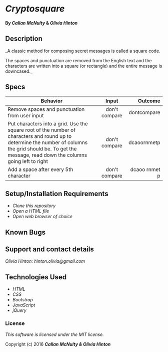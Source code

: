 # _Cryptosquare_

#### By _**Callan McNulty**_ & _**Olivia Hinton**_

## Description

_A classic method for composing secret messages is called a square code.

The spaces and punctuation are removed from the English text and the characters are written into a square (or rectangle) and the entire message is downcased._

## Specs
| Behavior        | Input           | Outcome  |
| ------------- |:-------------:| -----:|
| Remove spaces and punctuation from user input | don't compare | dontcompare |
| Put characters into a grid. Use the square root of the number of characters and round up to determine the number of columns the grid should be. To get the message, read down the columns going left to right | don't compare | dcaoornmetp |
| Add a space after every 5th character | don't compare | dcaoo rnmet p |

## Setup/Installation Requirements

* _Clone this repository_
* _Open a HTML file_
* _Open web browser of choice_

## Known Bugs



## Support and contact details

_Olivia Hinton: hinton.olivia@gmail.com_

## Technologies Used

* _HTML_
* _CSS_
* _Bootstrap_
* _JavaScript_
* _jQuery_

### License

*This software is licensed under the MIT license.*

Copyright (c) 2016 **_Callan McNulty & Olivia Hinton_**
